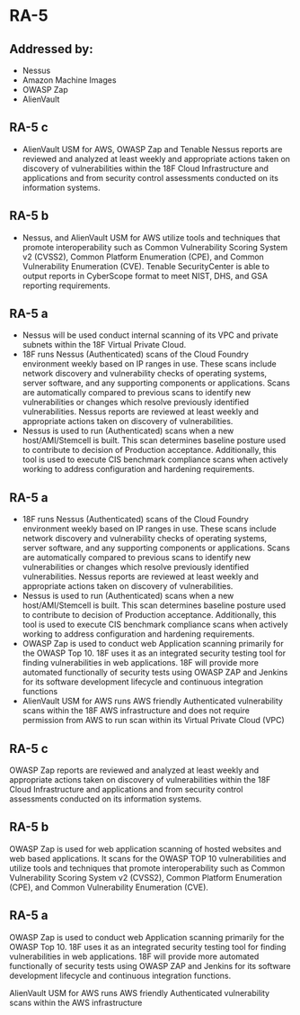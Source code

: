 # RA-5
## Addressed by:
 - Nessus
 - Amazon Machine Images
 - OWASP Zap
 - AlienVault


## RA-5 c
- AlienVault USM for AWS, OWASP Zap and Tenable Nessus reports are reviewed and analyzed at least weekly and appropriate actions taken on discovery of vulnerabilities within the 18F Cloud Infrastructure and applications and from security control assessments conducted on its information systems.


## RA-5 b
- Nessus, and AlienVault USM for AWS utilize tools and techniques that promote interoperability such as Common Vulnerability Scoring System v2 (CVSS2), Common Platform Enumeration (CPE), and Common Vulnerability Enumeration (CVE). Tenable SecurityCenter is able to output reports in CyberScope format to meet NIST, DHS, and GSA reporting requirements.


## RA-5 a
- Nessus will be used conduct internal scanning of its VPC and private subnets within the 18F Virtual Private Cloud.
- 18F runs Nessus (Authenticated) scans of the Cloud Foundry environment weekly based on IP ranges in use. These scans include network discovery and vulnerability checks of operating systems, server software, and any supporting components or applications. Scans are automatically compared to previous scans to identify new vulnerabilities or changes which resolve previously identified vulnerabilities. Nessus reports are reviewed at least weekly and appropriate actions taken on discovery of vulnerabilities.
- Nessus is used to run (Authenticated) scans when a new host/AMI/Stemcell is built.  This scan determines baseline posture used to contribute to decision of Production acceptance.  Additionally, this tool is used to execute CIS benchmark compliance scans when actively working to address configuration and hardening requirements.





## RA-5 a
- 18F runs Nessus (Authenticated) scans of the Cloud Foundry environment weekly based on IP ranges in use. These scans include network discovery and vulnerability checks of operating systems, server software, and any supporting components or applications. Scans are automatically compared to previous scans to identify new vulnerabilities or changes which resolve previously identified vulnerabilities. Nessus reports are reviewed at least weekly and appropriate actions taken on discovery of vulnerabilities.
- Nessus is used to run (Authenticated) scans when a new host/AMI/Stemcell is built.  This scan determines baseline posture used to contribute to decision of Production acceptance.  Additionally, this tool is used to execute CIS benchmark compliance scans when actively working to address configuration and hardening requirements.
- OWASP Zap is used to conduct web Application scanning primarily for the OWASP Top 10. 18F uses it as an integrated security testing tool for finding vulnerabilities in web applications. 18F will provide more automated functionally of security tests using OWASP ZAP and Jenkins for its  software development lifecycle and continuous integration functions
- AlienVault USM for AWS runs AWS friendly Authenticated vulnerability scans within the 18F AWS infrastructure and does not require permission from AWS to run scan within its Virtual Private Cloud (VPC)





## RA-5 c
OWASP Zap reports are reviewed and analyzed at least weekly and 
appropriate actions taken on discovery of vulnerabilities within 
the 18F Cloud Infrastructure and applications and from security 
control assessments conducted on its information systems.


## RA-5 b
OWASP Zap is used for web application scanning of hosted websites 
and web based applications. It scans for the OWASP TOP 10 vulnerabilities 
and utilize tools and techniques that promote interoperability such 
as Common Vulnerability Scoring System v2 (CVSS2), Common Platform 
Enumeration (CPE), and Common Vulnerability Enumeration (CVE). 


## RA-5 a
OWASP Zap is used to conduct web Application scanning primarily 
for the OWASP Top 10. 18F uses it as an integrated security testing tool for finding vulnerabilities in web applications. 18F will provide more automated functionally of security tests using OWASP ZAP and Jenkins for its 
software development lifecycle and continuous integration functions.





AlienVault USM for AWS runs AWS friendly Authenticated vulnerability scans within the AWS infrastructure




